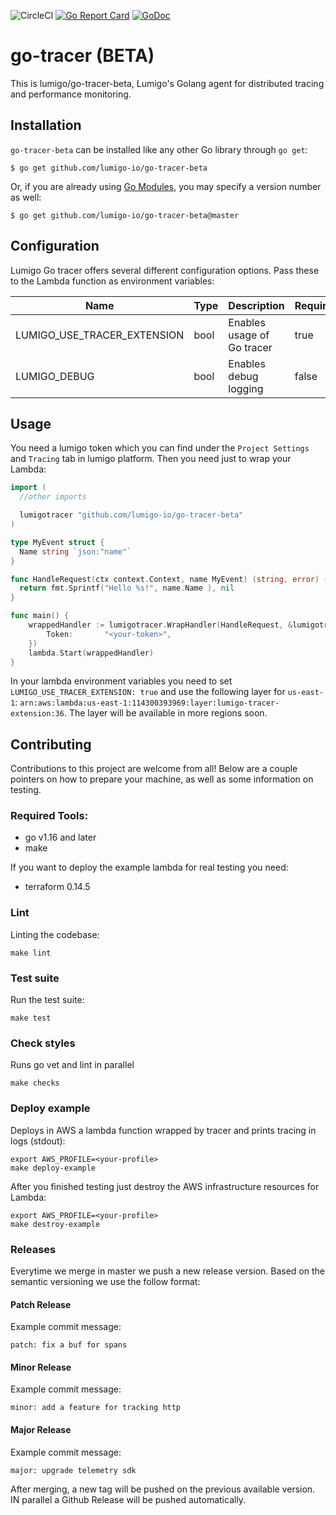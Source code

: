 
![CircleCI](https://circleci.com/gh/lumigo-io/go-tracer-beta/tree/master.svg?style=svg&circle-token=421fefe82bcad1c17c4116f154e25e32ebc90f2c)
[![Go Report Card](https://goreportcard.com/badge/github.com/lumigo-io/go-tracer-beta)](https://goreportcard.com/report/github.com/lumigo-io/go-tracer-beta)
[![GoDoc](https://godoc.org/github.com/lumigo-io/go-tracer-beta?status.svg)](https://godoc.org/github.com/lumigo-io/go-tracer-beta)

# go-tracer (BETA)

This is lumigo/go-tracer-beta, Lumigo's Golang agent for distributed tracing and performance monitoring.

## Installation

`go-tracer-beta` can be installed like any other Go library through `go get`:

```console
$ go get github.com/lumigo-io/go-tracer-beta
```

Or, if you are already using
[Go Modules](https://github.com/golang/go/wiki/Modules), you may specify a
version number as well:

```console
$ go get github.com/lumigo-io/go-tracer-beta@master
```

## Configuration
Lumigo Go tracer offers several different configuration options. Pass these to the Lambda function as environment variables:


| Name                         | Type      | Description                 | Required          |
|------------------------------|-----------|-----------------------------|-------------------|
| LUMIGO_USE_TRACER_EXTENSION  | bool      | Enables usage of Go tracer  | true              |
| LUMIGO_DEBUG                 | bool      | Enables debug logging       | false             |

## Usage

You need a lumigo token which you can find under the `Project Settings` and `Tracing` tab in lumigo platform. Then you need just to wrap your Lambda:

```go
import (
  //other imports

  lumigotracer "github.com/lumigo-io/go-tracer-beta"
)

type MyEvent struct {
  Name string `json:"name"`
}

func HandleRequest(ctx context.Context, name MyEvent) (string, error) {
  return fmt.Sprintf("Hello %s!", name.Name ), nil
}

func main() {
	wrappedHandler := lumigotracer.WrapHandler(HandleRequest, &lumigotracer.Config{
		Token:       "<your-token>",
	})
	lambda.Start(wrappedHandler)
}
```

In your lambda environment variables you need to set `LUMIGO_USE_TRACER_EXTENSION: true` and use the following layer for `us-east-1`: `arn:aws:lambda:us-east-1:114300393969:layer:lumigo-tracer-extension:36`. The layer will be available in more regions soon.

## Contributing
Contributions to this project are welcome from all! Below are a couple pointers on how to prepare your machine, as well as some information on testing.

### Required Tools:
- go v1.16 and later
- make

If you want to deploy the example lambda for real testing you need: 
- terraform 0.14.5

### Lint

Linting the codebase:
```
make lint
```

### Test suite

Run the test suite:
```
make test
```

### Check styles

Runs go vet and lint in parallel

```
make checks
```

### Deploy example

Deploys in AWS a lambda function wrapped by tracer and prints tracing in logs (stdout):

```
export AWS_PROFILE=<your-profile>
make deploy-example
```

After you finished testing just destroy the AWS infrastructure resources for Lambda:

```
export AWS_PROFILE=<your-profile>
make destroy-example
```

### Releases

Everytime we merge in master we push a new release version. Based on the semantic versioning
we use the follow format:

#### Patch Release

Example commit message:

`patch: fix a buf for spans`

#### Minor Release

Example commit message:

`minor: add a feature for tracking http`

#### Major Release

Example commit message:

`major: upgrade telemetry sdk`

After merging, a new tag will be pushed on the previous available version. IN parallel a Github Release will be pushed automatically. 